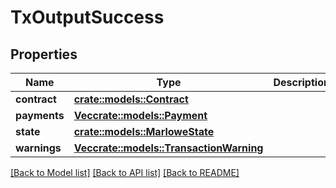# TxOutputSuccess

## Properties

Name | Type | Description | Notes
------------ | ------------- | ------------- | -------------
**contract** | [**crate::models::Contract**](Contract.md) |  | 
**payments** | [**Vec<crate::models::Payment>**](Payment.md) |  | 
**state** | [**crate::models::MarloweState**](MarloweState.md) |  | 
**warnings** | [**Vec<crate::models::TransactionWarning>**](TransactionWarning.md) |  | 

[[Back to Model list]](../README.md#documentation-for-models) [[Back to API list]](../README.md#documentation-for-api-endpoints) [[Back to README]](../README.md)


